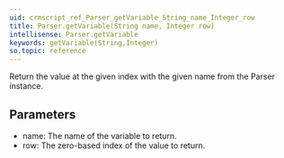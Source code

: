 ```yaml
---
uid: crmscript_ref_Parser_getVariable_String_name_Integer_row
title: Parser.getVariable(String name, Integer row)
intellisense: Parser.getVariable
keywords: getVariable(String,Integer)
so.topic: reference
---
```


Return the value at the given index with the given name from the Parser instance.



## Parameters


 - name: The name of the variable to return.
 - row: The zero-based index of the value to return.


